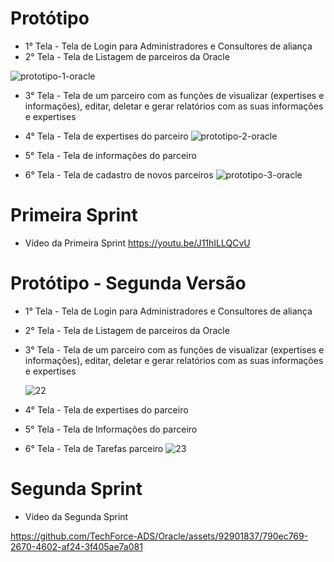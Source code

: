 # Protótipo 
- 1° Tela - Tela de Login para Administradores e Consultores de aliança
- 2° Tela - Tela de Listagem de parceiros da Oracle

  
![prototipo-1-oracle](https://github.com/TechForce-ADS/Oracle/assets/92901837/25f5009d-5e03-4bfe-bdca-8fb12dbdd2e6)



- 3° Tela - Tela de um parceiro com as funções de visualizar (expertises e informações), editar, deletar e gerar relatórios com as suas informações e expertises
- 4° Tela - Tela de expertises do parceiro
![prototipo-2-oracle](https://github.com/TechForce-ADS/Oracle/assets/92901837/5418f05d-6b5a-4df4-a109-4bedcb32e02e)


- 5° Tela - Tela de informações do parceiro 
- 6° Tela - Tela de cadastro de novos parceiros
![prototipo-3-oracle](https://github.com/TechForce-ADS/Oracle/assets/92901837/947da92d-4e81-4223-b184-292f1decc0c3)


# Primeira Sprint
- Vídeo da Primeira Sprint
    https://youtu.be/J11hILLQCvU

# Protótipo - Segunda Versão
- 1° Tela - Tela de Login para Administradores e Consultores de aliança
- 2° Tela - Tela de Listagem de parceiros da Oracle
- 3° Tela - Tela de um parceiro com as funções de visualizar (expertises e informações), editar, deletar e gerar relatórios com as suas informações e expertises

  ![22](https://github.com/TechForce-ADS/Oracle/assets/101806264/2ea1bf93-c2d7-4137-b72e-31a8e08b7863)

- 4° Tela - Tela de expertises do parceiro
- 5° Tela - Tela de Informações do parceiro 
- 6° Tela - Tela de Tarefas parceiro
![23](https://github.com/TechForce-ADS/Oracle/assets/101806264/aed4e7e8-1d6e-4c59-a5e9-5958a344676d)

# Segunda Sprint
- Vídeo da Segunda Sprint


https://github.com/TechForce-ADS/Oracle/assets/92901837/790ec769-2670-4602-af24-3f405ae7a081







